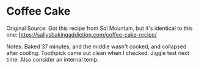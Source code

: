 # Coffee Cake

Original Source: 
Got this recipe from Sol Mountain, but it's identical to this one: https://sallysbakingaddiction.com/coffee-cake-recipe/

Notes:
Baked 37 minutes, and the middle wasn't cooked, and collapsed after cooling.  Toothpick came out clean when I checked. Jiggle test next time.  Also consider an internal temp.
